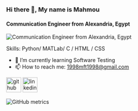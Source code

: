 ### Hi there 👋, My name is Mahmou
#### Communication Engineer from Alexandria, Egypt
![Communication Engineer from Alexandria, Egypt](https://arturssmirnovs.github.io/github-profile-readme-generator/images/banner.png)


Skills: Python/ MATLab/ C / HTML / CSS

- 🌱 I’m currently learning Software Testing 
- 📫 How to reach me: 1998mft1998@gmail.com 


[<img src='https://cdn.jsdelivr.net/npm/simple-icons@3.0.1/icons/github.svg' alt='github' height='40'>](https://github.com/MahmoudFawzyAOE2)  [<img src='https://cdn.jsdelivr.net/npm/simple-icons@3.0.1/icons/linkedin.svg' alt='linkedin' height='40'>](https://www.linkedin.com/in/https://www.linkedin.com/in/mahmoud-fawzy-5901a51a7//)  

![GitHub metrics](https://metrics.lecoq.io/MahmoudFawzyAOE2)  

